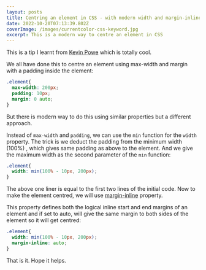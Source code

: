 ```yaml
---
layout: posts
title: Centring an element in CSS - with modern width and margin-inline properties
date: 2022-10-20T07:13:39.802Z
coverImage: /images/currentcolor-css-keyword.jpg
excerpt: This is a modern way to centre an element in CSS
---
```

This is a tip I learnt from [Kevin Powe](https://www.youtube.com/watch?v=SGlpOnIgk1w) which is totally cool.

We all have done this to centre an element using max-width and margin with a padding inside the element:

```css
.element{
  max-width: 200px;
  padding: 10px;
  margin: 0 auto;
}
```

B﻿ut there is modern way to do this using similar properties but a different approach.

Instead of `max-width` and `padding`, we can use the `min` function for the `width` property. The trick is we deduct the padding from the minimum width (100%) , which gives same padding as above to the element. And we give the maximum width as the second parameter of the `min` function:

```css
.element{
  width: min(100% - 10px, 200px);
}
```

T﻿he above one liner is equal to the first two lines of the initial code. Now to make the element centred, we will use [margin-inline](https://developer.mozilla.org/en-US/docs/Web/CSS/margin-inline) property.

T﻿his property defines both the logical inline start and end margins of an element and if set to auto, will give the same margin to both sides of the element so it will get centred:

```css
.element{
  width: min(100% - 10px, 200px);
  margin-inline: auto;
}
```

T﻿hat is it. Hope it helps.
